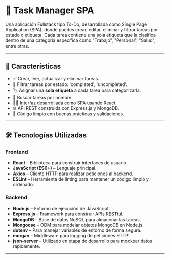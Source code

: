 # 📝 Task Manager SPA

Una aplicación Fullstack tipo To-Do, desarrollada como Single Page Application (SPA), donde puedes crear, editar, eliminar y filtrar tareas por estado o etiqueta. Cada tarea contiene una sola etiqueta que la clasifica dentro de una categoría específica como "Trabajo", "Personal", "Salud", entre otras.

---

## 🚀 Características

- ✅ Crear, leer, actualizar y eliminar tareas.
- 🎯 Filtrar tareas por estado: 'completed', 'uncompleted'.
- 🏷️ Asignar una **sola etiqueta** a cada tarea para categorizarla.
- 🔎 Buscar tareas por nombre.
- 🧑‍💻 Interfaz desarrollada como SPA usando React.
- 🌐 API REST construida con Express.js y MongoDB.
- 🌱 Código limpio con buenas prácticas y validaciones.

---

## 🛠️ Tecnologías Utilizadas

### Frontend

- **React** – Biblioteca para construir interfaces de usuario.
- **JavaScript (ES6+)** – Lenguaje principal.
- **Axios** – Cliente HTTP para realizar peticiones al backend.
- **ESLint** – Herramienta de linting para mantener un código limpio y ordenado.

### Backend

- **Node.js** – Entorno de ejecución de JavaScript.
- **Express.js** – Framework para construir APIs RESTful.
- **MongoDB** – Base de datos NoSQL para almacenar las tareas.
- **Mongoose** – ODM para modelar objetos MongoDB en Node.js.
- **dotenv** – Para manejar variables de entorno de forma segura.
- **morgan** – Middleware para logging de peticiones HTTP.
- **json-server** – Utilizado en etapa de desarrollo para mockear datos rápidamente.

---
